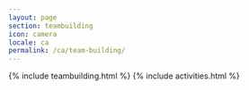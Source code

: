 ```yaml
---
layout: page
section: teambuilding
icon: camera
locale: ca
permalink: /ca/team-building/
---
```


{% include teambuilding.html %}
{% include activities.html %}
